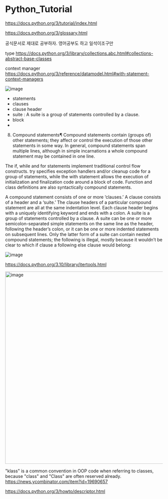 # Python_Tutorial


https://docs.python.org/3/tutorial/index.html

https://docs.python.org/3/glossary.html

공식문서로 제대로 공부하자. 영어공부도 하고 일석이조구만

type
https://docs.python.org/3/library/collections.abc.html#collections-abstract-base-classes

context manager
https://docs.python.org/3/reference/datamodel.html#with-statement-context-managers

![image](https://user-images.githubusercontent.com/45473846/160242427-850592aa-fb92-4703-a238-b31e3f068618.png)

- statements
- clauses
- clause header
- suite : A suite is a group of statements controlled by a clause.
- block
- 


8. Compound statements¶
Compound statements contain (groups of) other statements; they affect or control the execution of those other statements in some way. In general, compound statements span multiple lines, although in simple incarnations a whole compound statement may be contained in one line.

The if, while and for statements implement traditional control flow constructs. try specifies exception handlers and/or cleanup code for a group of statements, while the with statement allows the execution of initialization and finalization code around a block of code. Function and class definitions are also syntactically compound statements.

A compound statement consists of one or more ‘clauses.’ A clause consists of a header and a ‘suite.’ 
The clause headers of a particular compound statement are all at the same indentation level. 
Each clause header begins with a uniquely identifying keyword and ends with a colon. 
A suite is a group of statements controlled by a clause. 
A suite can be one or more semicolon-separated simple statements on the same line as the header, following the header’s colon, or 
it can be one or more indented statements on subsequent lines. 
Only the latter form of a suite can contain nested compound statements; the following is illegal, 
mostly because it wouldn’t be clear to which if clause a following else clause would belong:

![image](https://user-images.githubusercontent.com/45473846/160265256-d4a1f208-b3ee-4ce7-bba8-e6c980023e05.png)


https://docs.python.org/3.10/library/itertools.html


<img width="613" alt="image" src="https://user-images.githubusercontent.com/45473846/160595536-502b4991-d3f3-4392-99be-4cdc34712661.png">

"klass" is a common convention in OOP code when referring to classes, because "class" and "Class" are often reserved already.
https://news.ycombinator.com/item?id=19690657



https://docs.python.org/3/howto/descriptor.html

